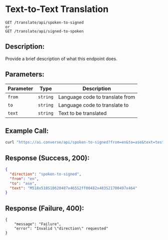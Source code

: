 # Text-to-Text Translation

```
GET /translate/api/spoken-to-signed
or
GET /translate/api/signed-to-spoken
```

## Description:

Provide a brief description of what this endpoint does.

## Parameters:

| Parameter | Type     | Description                     |
| --------- | -------- | ------------------------------- |
| `from`    | `string` | Language code to translate from |
| `to`      | `string` | Language code to translate to   |
| `text`    | `string` | Text to be translated           |

## Example Call:

```bash
curl "https://ai.converse/api/spoken-to-signed?from=en&to=ase&text=test"
```

## Response (Success, 200):

```json
{
  "direction": "spoken-to-signed",
  "from": "en",
  "to": "ase",
  "text": "M518x518S10620487x465S2ff00482x483S21700497x464"
}
```

## Response (Failure, 400):

```
{
    "message": "Failure",
    "error": "Invalid \"direction\" requested"
}
```
